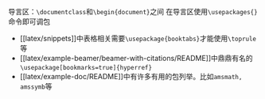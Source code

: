 导言区：`\documentclass`和`\begin{document}`之间
在导言区使用`\usepackages{}`命令即可调包
- [[latex/snippets]]中表格相关需要`\usepackage{booktabs}`才能使用`\toprule`等
- [[latex/example-beamer/beamer-with-citations/README]]中鼎鼎有名的`\usepackage[bookmarks=true]{hyperref}`
- [[latex/example-doc/README]]中有许多有用的包列举。比如`amsmath, amssymb`等